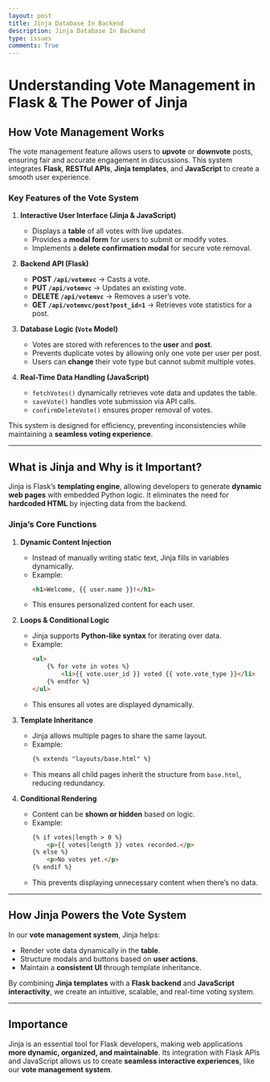```yaml
---
layout: post
title: Jinja Database In Backend
description: Jinja Database In Backend
type: issues
comments: True
---
```



# **Understanding Vote Management in Flask & The Power of Jinja**

## **How Vote Management Works**
The vote management feature allows users to **upvote** or **downvote** posts, ensuring fair and accurate engagement in discussions. This system integrates **Flask**, **RESTful APIs**, **Jinja templates**, and **JavaScript** to create a smooth user experience.

### **Key Features of the Vote System**
1. **Interactive User Interface (Jinja & JavaScript)**
   - Displays a **table** of all votes with live updates.
   - Provides a **modal form** for users to submit or modify votes.
   - Implements a **delete confirmation modal** for secure vote removal.

2. **Backend API (Flask)**
   - **POST `/api/votemvc`** → Casts a vote.
   - **PUT `/api/votemvc`** → Updates an existing vote.
   - **DELETE `/api/votemvc`** → Removes a user’s vote.
   - **GET `/api/votemvc/post?post_id=1`** → Retrieves vote statistics for a post.

3. **Database Logic (`Vote` Model)**
   - Votes are stored with references to the **user** and **post**.
   - Prevents duplicate votes by allowing only one vote per user per post.
   - Users can **change** their vote type but cannot submit multiple votes.

4. **Real-Time Data Handling (JavaScript)**
   - `fetchVotes()` dynamically retrieves vote data and updates the table.
   - `saveVote()` handles vote submission via API calls.
   - `confirmDeleteVote()` ensures proper removal of votes.

This system is designed for efficiency, preventing inconsistencies while maintaining a **seamless voting experience**.

---

## **What is Jinja and Why is it Important?**
Jinja is Flask’s **templating engine**, allowing developers to generate **dynamic web pages** with embedded Python logic. It eliminates the need for **hardcoded HTML** by injecting data from the backend.

### **Jinja’s Core Functions**
1. **Dynamic Content Injection**
   - Instead of manually writing static text, Jinja fills in variables dynamically.
   - Example:
     ```html
     <h1>Welcome, {{ user.name }}!</h1>
     ```
   - This ensures personalized content for each user.

2. **Loops & Conditional Logic**
   - Jinja supports **Python-like syntax** for iterating over data.
   - Example:
     ```html
     <ul>
         {% for vote in votes %}
             <li>{{ vote.user_id }} voted {{ vote.vote_type }}</li>
         {% endfor %}
     </ul>
     ```
   - This ensures all votes are displayed dynamically.

3. **Template Inheritance**
   - Jinja allows multiple pages to share the same layout.
   - Example:
     ```html
     {% extends "layouts/base.html" %}
     ```
   - This means all child pages inherit the structure from `base.html`, reducing redundancy.

4. **Conditional Rendering**
   - Content can be **shown or hidden** based on logic.
   - Example:
     ```html
     {% if votes|length > 0 %}
         <p>{{ votes|length }} votes recorded.</p>
     {% else %}
         <p>No votes yet.</p>
     {% endif %}
     ```
   - This prevents displaying unnecessary content when there’s no data.

---

## **How Jinja Powers the Vote System**
In our **vote management system**, Jinja helps:
- Render vote data dynamically in the **table**.
- Structure modals and buttons based on **user actions**.
- Maintain a **consistent UI** through template inheritance.

By combining **Jinja templates** with a **Flask backend** and **JavaScript interactivity**, we create an intuitive, scalable, and real-time voting system.

---

## **Importance**
Jinja is an essential tool for Flask developers, making web applications **more dynamic, organized, and maintainable**. Its integration with Flask APIs and JavaScript allows us to create **seamless interactive experiences**, like our **vote management system**.

